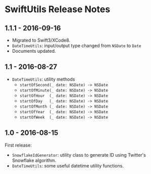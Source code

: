 SwiftUtils Release Notes
========================

1.1.1 - 2016-09-16
------------------

- Migrated to Swift3/XCode8.
- `DateTimeUtils`: input/output type changed from `NSDate` to `Date`
- Documents updated.


1.1 - 2016-08-27
----------------

- `DateTimeUtils`: utility methods
  - `startOfSecond(_ date: NSDate) -> NSDate`
  - `startOfMinute(_ date: NSDate) -> NSDate`
  - `startOfHour  (_ date: NSDate) -> NSDate`
  - `startOfDay   (_ date: NSDate) -> NSDate`
  - `startOfMonth (_ date: NSDate) -> NSDate`
  - `startOfYear  (_ date: NSDate) -> NSDate`
  - `startOfWeek  (_ date: NSDate) -> NSDate`


1.0 - 2016-08-15
----------------

First release:
- `SnowflakeIdGenerator`: utility class to generate ID using Twitter's Snowflake algorithm.
- `DateTimeUtils`: some useful datetime utility functions.
